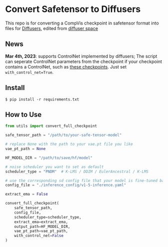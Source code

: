 # Convert Safetensor to Diffusers

This repo is for converting a CompVis checkpoint in safetensor format into files for [Diffusers](https://huggingface.co/docs/diffusers/index), edited from [diffuser space](https://huggingface.co/spaces/diffusers/convert-sd-ckpt)

## News
**Mar 4th, 2023**: supports ControlNet implemented by diffusers; The script can seperate ControlNet parameters from the checkpoint if your checkpoint contains a ControlNet, such as [these checkpoints](https://huggingface.co/lllyasviel/ControlNet/tree/main/models). Just set ``with_control_net=True``.

## Install
```shell
$ pip install -r requirements.txt
```
## How to Use
```python
from utils import convert_full_checkpoint

safe_tensor_path = "/path/to/your-safe-tensor-model"

# replace None with the path to your vae.pt file you like
vae_pt_path = None

HF_MODEL_DIR = "/path/to/save/hf/model"

# noise scheduler you want to set as default
scheduler_type = "PNDM"  # K-LMS / DDIM / EulerAncestral / K-LMS

# use the corresponding sd config file that your model is fine-tuned based on
config_file = "./inference_config/v1-5-inference.yaml"

extract_ema = False

convert_full_checkpoint(
    safe_tensor_path,
    config_file,
    scheduler_type=scheduler_type,
    extract_ema=extract_ema,
    output_path=HF_MODEL_DIR,
    vae_pt_path=vae_pt_path,
    with_control_net=False
)
```

